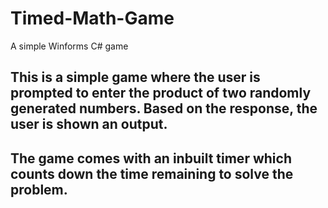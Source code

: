 # Timed-Math-Game
A simple Winforms C# game

## This is a simple game where the user is prompted to enter the product of two randomly generated numbers. Based on the response, the user is shown an output. 
## The game comes with an inbuilt timer which counts down the time remaining to solve the problem. 
